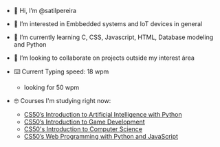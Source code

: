- 👋 Hi, I’m @satilpereira
- 👀 I’m interested in Embbedded systems and IoT devices in general
- 🌱 I’m currently learning C, CSS, Javascript, HTML, Database modeling and Python
- 💞️ I’m looking to collaborate on projects outside my interest área
- ⌨️ Current Typing speed: 18 wpm
  - looking for 50 wpm

- 🤓 Courses I'm studying right now:
  - [CS50’s Introduction to Artificial Intelligence with Python](https://cs50.harvard.edu/games/2018/)
  - [CS50’s Introduction to Game Development](https://cs50.harvard.edu/ai/2020/)
  - [CS50's Introduction to Computer Science](https://cs50.harvard.edu/x/2022/)
  - [CS50’s Web Programming with Python and JavaScript](https://cs50.harvard.edu/web/2020/)
<!---
satilpereira/satilpereira is a ✨ special ✨ repository because its `README.md` (this file) appears on your GitHub profile.
You can click the Preview link to take a look at your changes.
--->
